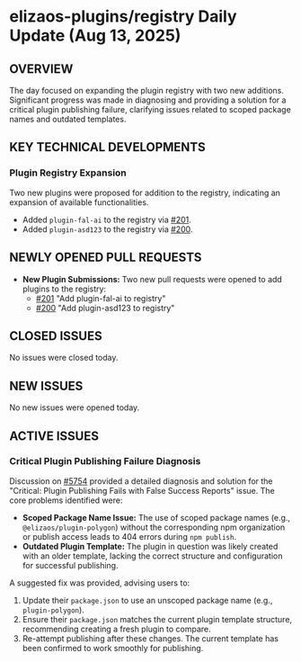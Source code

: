 # elizaos-plugins/registry Daily Update (Aug 13, 2025)

## OVERVIEW 
The day focused on expanding the plugin registry with two new additions. Significant progress was made in diagnosing and providing a solution for a critical plugin publishing failure, clarifying issues related to scoped package names and outdated templates.

## KEY TECHNICAL DEVELOPMENTS

### Plugin Registry Expansion
Two new plugins were proposed for addition to the registry, indicating an expansion of available functionalities.
- Added `plugin-fal-ai` to the registry via [#201](https://github.com/elizaos-plugins/registry/pull/201).
- Added `plugin-asd123` to the registry via [#200](https://github.com/elizaos-plugins/registry/pull/200).

## NEWLY OPENED PULL REQUESTS
- **New Plugin Submissions:** Two new pull requests were opened to add plugins to the registry:
    - [#201](https://github.com/elizaos-plugins/registry/pull/201) "Add plugin-fal-ai to registry"
    - [#200](https://github.com/elizaos-plugins/registry/pull/200) "Add plugin-asd123 to registry"

## CLOSED ISSUES
No issues were closed today.

## NEW ISSUES
No new issues were opened today.

## ACTIVE ISSUES

### Critical Plugin Publishing Failure Diagnosis
Discussion on [#5754](https://github.com/elizaos-plugins/registry/issues/5754) provided a detailed diagnosis and solution for the "Critical: Plugin Publishing Fails with False Success Reports" issue. The core problems identified were:
- **Scoped Package Name Issue:** The use of scoped package names (e.g., `@elizaos/plugin-polygon`) without the corresponding npm organization or publish access leads to 404 errors during `npm publish`.
- **Outdated Plugin Template:** The plugin in question was likely created with an older template, lacking the correct structure and configuration for successful publishing.

A suggested fix was provided, advising users to:
1. Update their `package.json` to use an unscoped package name (e.g., `plugin-polygon`).
2. Ensure their `package.json` matches the current plugin template structure, recommending creating a fresh plugin to compare.
3. Re-attempt publishing after these changes. The current template has been confirmed to work smoothly for publishing.